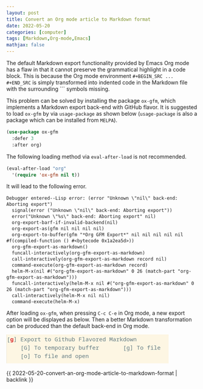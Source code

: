 ```yaml
---
layout: post
title: Convert an Org mode article to Markdown format
date: 2022-05-20
categories: [computer]
tags: [Markdown,Org-mode,Emacs]
mathjax: false
---
```


The default Markdown export functionality provided by Emacs Org mode has a flaw in that it cannot preserve the grammatical highlight in a code block. This is because the Org mode environment `#+BEGIN_SRC ... #+END_SRC` is simply transformed into indented code in the Markdown file with the surrounding \`\`\` symbols missing.

This problem can be solved by installing the package `ox-gfm`, which implements a Markdown export back-end with GitHub flavor. It is suggested to load `ox-gfm` by via `usage-package` as shown below (`usage-package` is also a package which can be installed from `MELPA`).

```lisp
(use-package ox-gfm
  :defer 3
  :after org)
```

The following loading method via `eval-after-load` is not recommended.

```lisp
(eval-after-load "org"
  '(require 'ox-gfm nil t))
```

It will lead to the following error.

    Debugger entered--Lisp error: (error "Unknown \"nil\" back-end: Aborting export")
      signal(error ("Unknown \"nil\" back-end: Aborting export"))
      error("Unknown \"%s\" back-end: Aborting export" nil)
      org-export-barf-if-invalid-backend(nil)
      org-export-as(gfm nil nil nil nil)
      org-export-to-buffer(gfm "*Org GFM Export*" nil nil nil nil nil #f(compiled-function () #<bytecode 0x1a2ea5d>))
      org-gfm-export-as-markdown()
      funcall-interactively(org-gfm-export-as-markdown)
      call-interactively(org-gfm-export-as-markdown record nil)
      command-execute(org-gfm-export-as-markdown record)
      helm-M-x(nil #("org-gfm-export-as-markdown" 0 26 (match-part "org-gfm-export-as-markdown")))
      funcall-interactively(helm-M-x nil #("org-gfm-export-as-markdown" 0 26 (match-part "org-gfm-export-as-markdown")))
      call-interactively(helm-M-x nil nil)
      command-execute(helm-M-x)

After loading `ox-gfm`, when pressing `C-c C-e` in Org mode, a new export option will be displayed as below. Then a better Markdown transformation can be produced than the default back-end in Org mode.

![ox-gfm export](/figures/2022-05-20_11-45-26-ox-gfm-export.png)

{{ 2022-05-20-convert-an-org-mode-article-to-markdown-format | backlink }}
